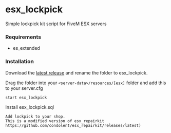 
# esx_lockpick
Simple lockpick kit script for FiveM ESX servers

### Requirements
* es_extended

### Installation
Download the [latest release](https://github.com/xxfri3ndlyxx/esx_repairkit/releases/latest) and rename the folder to esx_lockpick.

Drag the folder into your `<server-data>/resources/[esx]` folder and add this to your server.cfg
```
start esx_lockpick
```
Install esx_lockpick.sql
```
Add lockpick to your shop.
This is a modified version of esx_repairkit https://github.com/condolent/esx_repairkit/releases/latest)
